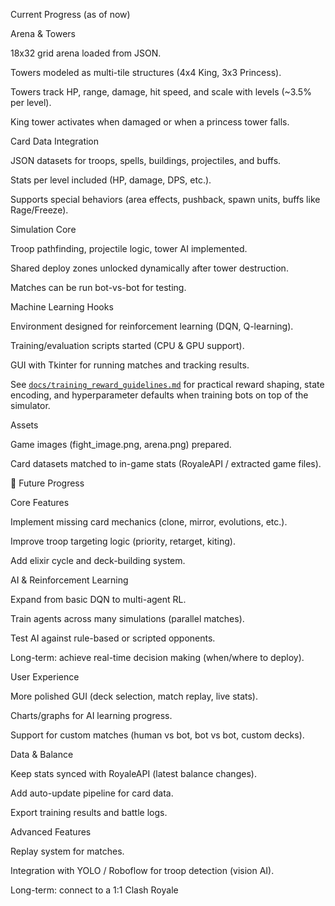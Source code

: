 Current Progress (as of now)

Arena & Towers

18x32 grid arena loaded from JSON.

Towers modeled as multi-tile structures (4x4 King, 3x3 Princess).

Towers track HP, range, damage, hit speed, and scale with levels (~3.5% per level).

King tower activates when damaged or when a princess tower falls.

Card Data Integration

JSON datasets for troops, spells, buildings, projectiles, and buffs.

Stats per level included (HP, damage, DPS, etc.).

Supports special behaviors (area effects, pushback, spawn units, buffs like Rage/Freeze).

Simulation Core

Troop pathfinding, projectile logic, tower AI implemented.

Shared deploy zones unlocked dynamically after tower destruction.

Matches can be run bot-vs-bot for testing.

Machine Learning Hooks

Environment designed for reinforcement learning (DQN, Q-learning).

Training/evaluation scripts started (CPU & GPU support).

GUI with Tkinter for running matches and tracking results.

See [`docs/training_reward_guidelines.md`](docs/training_reward_guidelines.md) for practical reward shaping, state encoding, and hyperparameter defaults when training bots on top of the simulator.

Assets

Game images (fight_image.png, arena.png) prepared.

Card datasets matched to in-game stats (RoyaleAPI / extracted game files).

🚀 Future Progress

Core Features

Implement missing card mechanics (clone, mirror, evolutions, etc.).

Improve troop targeting logic (priority, retarget, kiting).

Add elixir cycle and deck-building system.

AI & Reinforcement Learning

Expand from basic DQN to multi-agent RL.

Train agents across many simulations (parallel matches).

Test AI against rule-based or scripted opponents.

Long-term: achieve real-time decision making (when/where to deploy).

User Experience

More polished GUI (deck selection, match replay, live stats).

Charts/graphs for AI learning progress.

Support for custom matches (human vs bot, bot vs bot, custom decks).

Data & Balance

Keep stats synced with RoyaleAPI (latest balance changes).

Add auto-update pipeline for card data.

Export training results and battle logs.

Advanced Features

Replay system for matches.

Integration with YOLO / Roboflow for troop detection (vision AI).

Long-term: connect to a 1:1 Clash Royale
